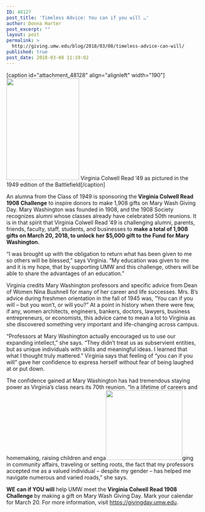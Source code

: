 ```yaml
---
ID: 48127
post_title: 'Timeless Advice: You can if you will …'
author: Donna Harter
post_excerpt: ""
layout: post
permalink: >
  http://giving.umw.edu/blog/2018/03/08/timeless-advice-can-will/
published: true
post_date: 2018-03-08 11:19:02
---
```

[caption id="attachment_48128" align="alignleft" width="190"]<img class="wp-image-48128" src="http://giving.umw.edu/wp-content/uploads/2018/03/virginia-colwell-read-214x300.jpg" alt="" width="190" height="266" /> Virginia Colwell Read ’49 as pictured in the 1949 edition of the Battlefield[/caption]

An alumna from the Class of 1949 is sponsoring the<strong> Virginia Colwell Read </strong><strong>1908 Challenge</strong> to inspire donors to make 1,908 gifts on Mary Wash Giving Day. Mary Washington was founded in 1908, and the 1908 Society recognizes alumni whose classes already have celebrated 50th reunions. It is in that spirit that Virginia Colwell Read ’49 is challenging alumni, parents, friends, faculty, staff, students, and businesses to <strong>make a total of 1,908 gifts on March 20, 2018, to unlock her $5,000 gift to the Fund for Mary Washington.

</strong>“I was brought up with the obligation to return what has been given to me so others will be blessed,” says Virginia. “My education was given to me and it is my hope, that by supporting UMW and this challenge, others will be able to share the advantages of an education.”

Virginia credits Mary Washington professors and specific advice from Dean of Women Nina Bushnell for many of her career and life successes. Mrs. B’s advice during freshmen orientation in the fall of 1945 was, “You can if you will – but you won’t, or will you?” At a point in history when there were few, if any, women architects, engineers, bankers, doctors, lawyers, business entrepreneurs, or economists, this advice came to mean a lot to Virginia as she discovered something very important and life-changing across campus.

“Professors at Mary Washington actually encouraged us to use our expanding intellect,” she says. “They didn’t treat us as subservient entities, but as unique individuals with skills and meaningful ideas. I learned that what I thought truly mattered.” Virginia says that feeling of “you can if you will” gave her confidence to express herself without fear of being laughed at or put down.

The confidence gained at Mary Washington has had tremendous staying power as Virginia’s class nears its 70th reunion. “In a lifetime of careers and homemaking, raising children and enga<img class="alignright wp-image-48097" src="http://giving.umw.edu/wp-content/uploads/2018/02/MaryWashDay_vert_rgb_hires-300x273.jpg" alt="" width="200" height="182" />ging in community affairs, traveling or setting roots, the fact that my professors accepted me as a valued individual – despite my gender – has helped me navigate numerous and varied roads,” she says.

<strong>WE</strong> <strong>can if YOU will</strong> help UMW meet the <strong>Virginia Colwell Read 1908 Challenge </strong>by making a gift on Mary Wash Giving Day. Mark your calendar for March 20. For more information, visit <a href="https://givingday.umw.edu" target="_blank" rel="noopener">https://givingday.umw.edu</a>.